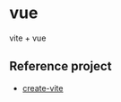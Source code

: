 # vue

vite + vue

## Reference project

- [create-vite](https://github.com/vitejs/vite/tree/main/packages/create-vite/template-vue-ts)